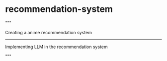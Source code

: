# recommendation-system

"""

Creating a anime recommendation system

---------------------------------------------------

Implementing LLM in the recommendation system

"""